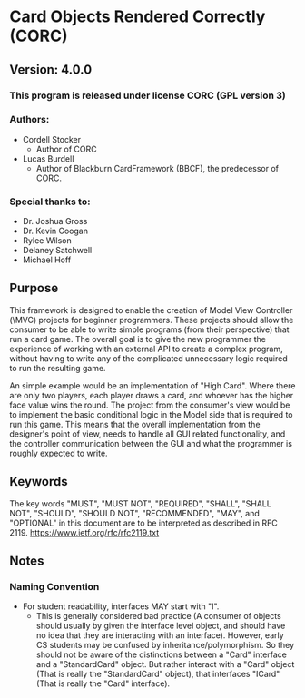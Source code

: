 # Card Objects Rendered Correctly \(CORC\)

## Version: 4.0.0

### This program is released under license CORC (GPL version 3)

### Authors:

- Cordell Stocker
  - Author of CORC
- Lucas Burdell
  - Author of Blackburn CardFramework (BBCF), the predecessor of CORC.

### Special thanks to:

- Dr. Joshua Gross
- Dr. Kevin Coogan
- Rylee Wilson
- Delaney Satchwell
- Michael Hoff

## Purpose

This framework is designed to enable the creation of Model View Controller (\MVC\) projects for beginner programmers.
These projects should allow the consumer to be able to write simple programs \(from their perspective\)
that run a card game. The overall goal is to give the new programmer the experience of working with an
external API to create a complex program, without having to write any of the complicated unnecessary logic
required to run the resulting game.

An simple example would be an implementation of "High Card". Where there are only two players, each player
draws a card, and whoever has the higher face value wins the round. The project from the consumer's view
would be to implement the basic conditional logic in the Model side that is required to run this game.
This means that the overall implementation from the designer's point of view, needs to handle all GUI related
functionality, and the controller communication between the GUI and what the programmer is roughly expected to write.

## Keywords

The key words "MUST", "MUST NOT", "REQUIRED", "SHALL", "SHALL
NOT", "SHOULD", "SHOULD NOT", "RECOMMENDED",  "MAY", and
"OPTIONAL" in this document are to be interpreted as described in
RFC 2119. https://www.ietf.org/rfc/rfc2119.txt

## Notes

### Naming Convention

- For student readability, interfaces MAY start with "I".
  - This is generally considered bad practice \(A consumer of objects should usually
  by given the interface level object, and should have no idea that they are interacting
  with an interface\). However, early CS students may be confused by
  inheritance/polymorphism. So they should not be aware of the distinctions between a
  "Card" interface and a "StandardCard" object. But rather interact with a "Card" object
  \(That is really the "StandardCard" object\), that interfaces "ICard" \(That is
  really the "Card" interface\).


